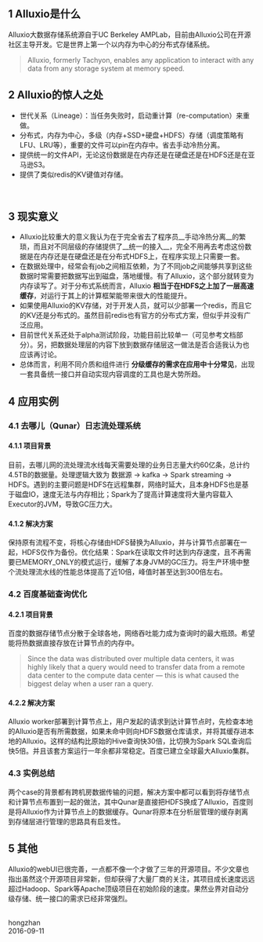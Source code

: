 ## 1 Alluxio是什么
Alluxio大数据存储系统源自于UC Berkeley AMPLab，目前由Alluxio公司在开源社区主导开发。它是世界上第一个以内存为中心的分布式存储系统。
<br>
> Alluxio, formerly Tachyon, enables any application to interact with any data from any storage system at memory speed.

## 2 Alluxio的惊人之处
* 世代关系（Lineage）：当任务失败时，启动重计算（re-computation）来重做。
* 分布式，内存为中心，多级（内存+SSD+硬盘+HDFS）存储（调度策略有LFU、LRU等），重要的文件可以pin在内存中。省去手动冷热分离。
* 提供统一的文件API，无论这份数据是在内存还是在硬盘还是在HDFS还是在亚马逊S3。
* 提供了类似redis的KV键值对存储。
<br>

## 3 现实意义
* Alluxio比较重大的意义我认为在于完全省去了程序员__手动冷热分离__的繁琐，而且对不同层级的存储提供了__统一的接入__，完全不用再去考虑这份数据是在内存还是在硬盘还是在分布式HDFS上，在程序实现上只需要一套。<br>
* 在数据处理中，经常会有job之间相互依赖，为了不同job之间能够共享到这些数据时常需要把数据写出到磁盘，落地缓慢。有了Alluxio，这个部分就转变为内存读写了。对于分布式系统而言，Alluxio __相当于在HDFS之上加了一层高速缓存__，对运行于其上的计算框架能带来很大的性能提升。<br>
* 如果使用Alluxio的KV存储，对于开发人员，就可以少部署一个redis，而且它的KV还是分布式的。虽然目前redis也有官方的分布式方案，但似乎并没有广泛应用。<br>
* 目前世代关系还处于alpha测试阶段，功能目前比较单一（可见参考文档部分）。另，把数据处理层的内容下放到数据存储层这一做法是否合适我认为也应该再讨论。<br>
* 总体而言，利用不同介质和组件进行 __分级缓存的需求在应用中十分常见__，出现一套具备统一接口并自动实现内容调度的工具也是大势所趋。

## 4 应用实例
### 4.1 去哪儿（Qunar）日志流处理系统
#### 4.1.1 项目背景
目前，去哪儿网的流处理流水线每天需要处理的业务日志量大约60亿条，总计约4.5TB的数据量。处理逻辑大致为 数据源 -> kafka -> Spark streaming -> HDFS。遇到的主要问题是HDFS在远程集群，网络时延大，且本身HDFS也是基于磁盘IO，速度无法与内存相比；Spark为了提高计算速度将大量内容载入Executor的JVM，导致GC压力大。
#### 4.1.2 解决方案
保持原有流程不变，将核心存储由HDFS替换为Alluxio，并与计算节点部署在一起，HDFS仅作为备份。优化结果：Spark在读取文件时达到内存速度，且不再需要已MEMORY_ONLY的模式运行，缓解了本身JVM的GC压力。将生产环境中整个流处理流水线的性能总体提高了近10倍，峰值时甚至达到300倍左右。
### 4.2 百度基础查询优化
#### 4.2.1 项目背景
百度的数据存储节点分散于全球各地，网络吞吐能力成为查询时的最大瓶颈。希望能将热数据直接存放在计算节点的内存中。
> Since the data was distributed over multiple data centers, it was highly likely that a query would need to transfer data from a remote data center to the compute data center — this is what caused the biggest delay when a user ran a query. 

#### 4.2.2 解决方案
Alluxio worker部署到计算节点上，用户发起的请求到达计算节点时，先检查本地的Alluxio是否有所需数据，如果未命中则向HDFS数据仓库请求，并将其缓存进本地的Alluxio。这样的结构比原始的Hive查询快30倍，比切换为Spark SQL查询后快5倍。并且该套方案运行一年余都非常稳定。百度已建立全球最大Alluxio集群。
### 4.3 实例总结
两个case的背景都有跨机房数据传输的问题，解决方案中都可以看到将存储节点和计算节点布置到一起的做法，其中Qunar是直接把HDFS换成了Alluxio，百度则是将Alluxio作为计算节点上的数据缓存。Qunar将原本在分析层管理的缓存剥离到存储层进行管理的思路具有启发性。

## 5 其他
Alluxio的webUI已很完善，一点都不像一个才做了三年的开源项目。不少文章也指出虽然这个开源项目非常新，但却获得了大量厂商的关注，其项目成长速度远远超过Hadoop、Spark等Apache顶级项目在初始阶段的速度。果然业界对自动分级存储、统一接口的需求已经非常强烈。

<br>
hongzhan<br>
2016-09-11
